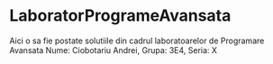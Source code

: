 # LaboratorProgrameAvansata
Aici o sa fie postate solutiile din cadrul laboratoarelor de Programare Avansata
Nume: Ciobotariu Andrei, Grupa: 3E4, Seria: X
